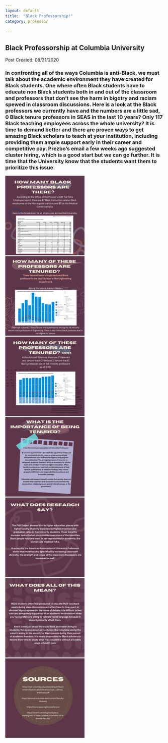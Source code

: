 ```yaml
---
layout: default
title:  "Black Professorship!"
category: professor

---
```

## Black Professorship at Columbia University

Post Created: 08/31/2020

### In confronting all of the ways Columbia is anti-Black, we must talk about the academic environment they have created for Black students. One where often Black students have to educate non Black students both in and out of the classroom and professors that don’t see the harm in bigotry and racism spewed in classroom discussions. Here is a look at the Black professors we currently have and the numbers are a little sad, 0 Black tenure professors in SEAS in the last 10 years? Only 117 Black teaching employees across the whole university? It is time to demand better and there are proven ways to get amazing Black scholars to teach at your institution, including providing them ample support early in their career and competitive pay. Prezbo’s email a few weeks ago suggested cluster hiring, which is a good start but we can go further. It is time that the University know that the students want them to prioritize this issue. 

<img src="../images/black professorship/2.png" alt="second slide" class="center" style="margin-left: auto; margin-right: auto; width: 50%;">
<img src="../images/black professorship/3.png" alt="second slide" class="center" style="margin-left: auto; margin-right: auto; width: 50%;">
<img src="../images/black professorship/4.png" alt="second slide" class="center" style="margin-left: auto; margin-right: auto; width: 50%;">
<img src="../images/black professorship/5.png" alt="second slide" class="center" style="margin-left: auto; margin-right: auto; width: 50%;">
<img src="../images/black professorship/6.png" alt="second slide" class="center" style="margin-left: auto; margin-right: auto; width: 50%;">
<img src="../images/black professorship/7.png" alt="second slide" class="center" style="margin-left: auto; margin-right: auto; width: 50%;">
<img src="../images/black professorship/8.png" alt="second slide" class="center" style="margin-left: auto; margin-right: auto; width: 50%;">


